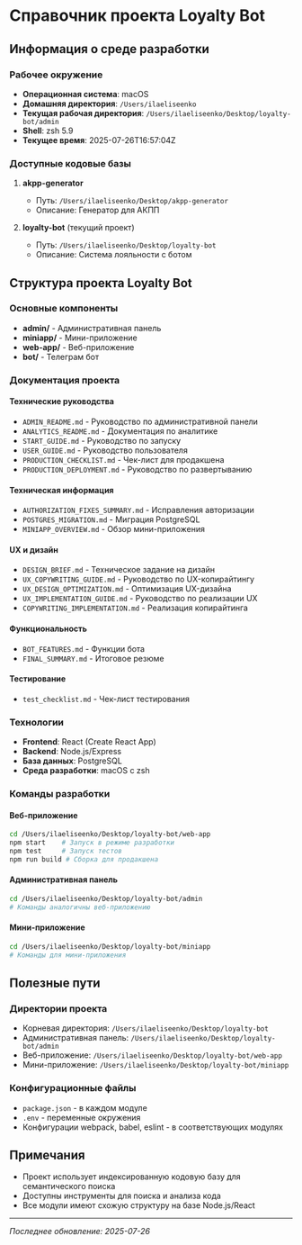 # Справочник проекта Loyalty Bot

## Информация о среде разработки

### Рабочее окружение
- **Операционная система**: macOS
- **Домашняя директория**: `/Users/ilaeliseenko`
- **Текущая рабочая директория**: `/Users/ilaeliseenko/Desktop/loyalty-bot/admin`
- **Shell**: zsh 5.9
- **Текущее время**: 2025-07-26T16:57:04Z

### Доступные кодовые базы
1. **akpp-generator**
   - Путь: `/Users/ilaeliseenko/Desktop/akpp-generator`
   - Описание: Генератор для АКПП

2. **loyalty-bot** (текущий проект)
   - Путь: `/Users/ilaeliseenko/Desktop/loyalty-bot`
   - Описание: Система лояльности с ботом

## Структура проекта Loyalty Bot

### Основные компоненты
- **admin/** - Административная панель
- **miniapp/** - Мини-приложение
- **web-app/** - Веб-приложение
- **bot/** - Телеграм бот

### Документация проекта

#### Технические руководства
- `ADMIN_README.md` - Руководство по административной панели
- `ANALYTICS_README.md` - Документация по аналитике
- `START_GUIDE.md` - Руководство по запуску
- `USER_GUIDE.md` - Руководство пользователя
- `PRODUCTION_CHECKLIST.md` - Чек-лист для продакшена
- `PRODUCTION_DEPLOYMENT.md` - Руководство по развертыванию

#### Техническая информация
- `AUTHORIZATION_FIXES_SUMMARY.md` - Исправления авторизации
- `POSTGRES_MIGRATION.md` - Миграция PostgreSQL
- `MINIAPP_OVERVIEW.md` - Обзор мини-приложения

#### UX и дизайн
- `DESIGN_BRIEF.md` - Техническое задание на дизайн
- `UX_COPYWRITING_GUIDE.md` - Руководство по UX-копирайтингу
- `UX_DESIGN_OPTIMIZATION.md` - Оптимизация UX-дизайна
- `UX_IMPLEMENTATION_GUIDE.md` - Руководство по реализации UX
- `COPYWRITING_IMPLEMENTATION.md` - Реализация копирайтинга

#### Функциональность
- `BOT_FEATURES.md` - Функции бота
- `FINAL_SUMMARY.md` - Итоговое резюме

#### Тестирование
- `test_checklist.md` - Чек-лист тестирования

### Технологии
- **Frontend**: React (Create React App)
- **Backend**: Node.js/Express
- **База данных**: PostgreSQL
- **Среда разработки**: macOS с zsh

### Команды разработки

#### Веб-приложение
```bash
cd /Users/ilaeliseenko/Desktop/loyalty-bot/web-app
npm start    # Запуск в режиме разработки
npm test     # Запуск тестов
npm run build # Сборка для продакшена
```

#### Административная панель
```bash
cd /Users/ilaeliseenko/Desktop/loyalty-bot/admin
# Команды аналогичны веб-приложению
```

#### Мини-приложение
```bash
cd /Users/ilaeliseenko/Desktop/loyalty-bot/miniapp
# Команды для мини-приложения
```

## Полезные пути

### Директории проекта
- Корневая директория: `/Users/ilaeliseenko/Desktop/loyalty-bot`
- Административная панель: `/Users/ilaeliseenko/Desktop/loyalty-bot/admin`
- Веб-приложение: `/Users/ilaeliseenko/Desktop/loyalty-bot/web-app`
- Мини-приложение: `/Users/ilaeliseenko/Desktop/loyalty-bot/miniapp`

### Конфигурационные файлы
- `package.json` - в каждом модуле
- `.env` - переменные окружения
- Конфигурации webpack, babel, eslint - в соответствующих модулях

## Примечания
- Проект использует индексированную кодовую базу для семантического поиска
- Доступны инструменты для поиска и анализа кода
- Все модули имеют схожую структуру на базе Node.js/React

---
*Последнее обновление: 2025-07-26*
